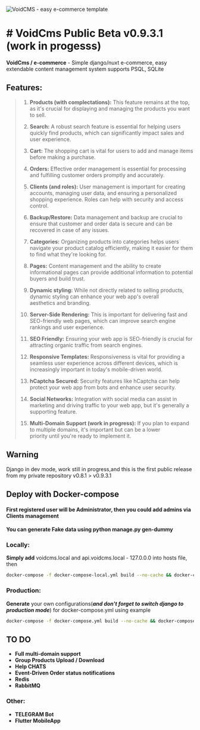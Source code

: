 
![VoidCMS - easy e-commerce template](https://github.com/VoidCMS/VoidCMS/blob/master/frontend/public/logo.png?raw=true)

# # VoidCms Public Beta v0.9.3.1 (work in progesss)

**VoidCms / e-commerce** - Simple django/nuxt e-commerce, easy extendable content management system supports PSQL, SQLite

## Features:
> 
>  1. **Products (with complectations):** This feature remains at the top, as it's crucial for displaying and managing the products you want
> to    sell.
>    
>    2.  **Search:** A robust search feature is essential for helping users quickly find products, which can significantly impact sales and 
> user experience.
>    
>    3.  **Cart:** The shopping cart is vital for users to add and manage items before making a purchase.
>    
>    4.  **Orders:** Effective order management is essential for processing and fulfilling customer orders promptly and accurately.
>    
>    5.  **Clients (and roles):** User management is important for creating accounts, managing user data, and ensuring a personalized   
> shopping experience. Roles can help with security and access control.
>    
>    6.  **Backup/Restore:** Data management and backup are crucial to ensure that customer and order data is secure and can be recovered in 
> case of any issues.
>    
>    7.  **Categories:** Organizing products into categories helps users navigate your product catalog efficiently, making it easier for them  
> to find what they're looking for.
>    
>    8.  **Pages:** Content management and the ability to create informational pages can provide additional information to potential   
> buyers and build trust.
>    
>    9.  **Dynamic styling:** While not directly related to selling products, dynamic styling can enhance your web app's overall   
> aesthetics and branding.
>    
>    10.  **Server-Side Rendering:** This is important for delivering fast and SEO-friendly web pages, which can improve search engine
> rankings    and user experience.
>    
>    11.  **SEO Friendly:** Ensuring your web app is SEO-friendly is crucial for attracting organic traffic from search engines.
>    
>    12.  **Responsive Templates:** Responsiveness is vital for providing a seamless user experience across different devices, which
> is    increasingly important in today's mobile-driven world.
>    
>    13.  **hCaptcha Secured:** Security features like hCaptcha can help protect your web app from bots and enhance user security.
>    
>    14.  **Social Networks:** Integration with social media can assist in marketing and driving traffic to your web app, but it's generally a
> supporting feature.
>    
>    15.  **Multi-Domain Support (work in progress):** If you plan to expand to multiple domains, it's important but can be a lower   
> priority until you're ready to implement it.
>
> 

## Warning

Django in dev mode, work still in progress,and this is the first public release from my private repository v0.8.1 > v0.9.3.1

  

## Deploy with Docker-compose

#### First registered user will be Administrator, then you could add admins via Clients management
#### You can generate Fake data using **python manage.py gen-dummy**

### Locally:

**Simply add** voidcms.local and api.voidcms.local - 127.0.0.0 into hosts file, then

```bash
docker-compose -f docker-compose-local.yml build --no-cache && docker-compose up
```

### Production:
**Generate** your own configurations(***and don't forget to switch django to production mode***) for docker-compose.yml using example
```bash
docker-compose -f docker-compose.yml build --no-cache && docker-compose up
```

## TO DO

- **Full multi-domain support**
- **Group Products Upload / Download**
-  **Help CHATS**
-  **Event-Driven Order status notifications**
- **Redis**
- **RabbitMQ**

### **Other:**

 - **TELEGRAM Bot**
 - **Flutter MobileApp**
